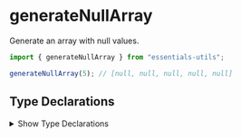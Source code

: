 # generateNullArray

Generate an array with null values.

```js
import { generateNullArray } from "essentials-utils";

generateNullArray(5); // [null, null, null, null, null]
```

## Type Declarations

<details>
  <summary class="italic cursor-pointer">Show Type Declarations</summary>

```ts
export declare function generateNullArray(
  quantity: number,
): null[];
```
</details>
